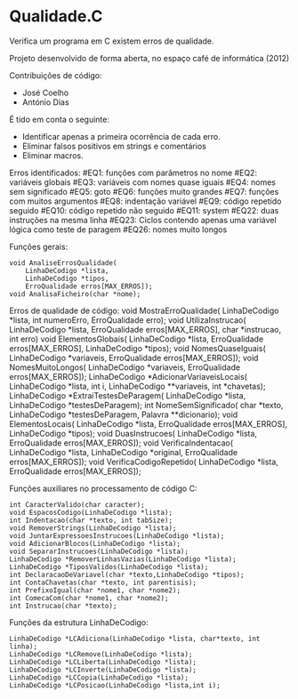 Qualidade.C
=========

Verifica um programa em C existem erros de qualidade.

   Projeto desenvolvido de forma aberta, no espaço café de informática (2012)

   Contribuições de código:
   - José Coelho
   - António Dias

   É tido em conta o seguinte:
   - Identificar apenas a primeira ocorrência de cada erro.
   - Eliminar falsos positivos em strings e comentários
   - Eliminar macros.

   Erros identificados:
     #EQ1: funções com parâmetros no nome
     #EQ2: variáveis globais
     #EQ3: variáveis com nomes quase iguais
     #EQ4: nomes sem significado 
     #EQ5: goto 
     #EQ6: funções muito grandes 
     #EQ7: funções com muitos argumentos
     #EQ8: indentação variável
     #EQ9: código repetido seguido 
     #EQ10: código repetido não seguido 
     #EQ11: system 
     #EQ22: duas instruções na mesma linha 
     #EQ23: Ciclos contendo apenas uma variável lógica como teste de paragem
     #EQ26: nomes muito longos 

  Funções gerais:

    void AnaliseErrosQualidade(
        LinhaDeCodigo *lista,  
        LinhaDeCodigo *tipos, 
        ErroQualidade erros[MAX_ERROS]);
    void AnalisaFicheiro(char *nome);

  Erros de qualidade de código:
    void MostraErroQualidade(
        LinhaDeCodigo *lista,
        int numeroErro, 
        ErroQualidade erro);
    void UtilizaInstrucao(
        LinhaDeCodigo *lista, 
        ErroQualidade erros[MAX_ERROS], 
        char *instrucao, 
        int erro)
    void ElementosGlobais(
        LinhaDeCodigo *lista,
        ErroQualidade erros[MAX_ERROS],
        LinhaDeCodigo *tipos);
    void NomesQuaseIguais(
        LinhaDeCodigo *variaveis, 
        ErroQualidade erros[MAX_ERROS]);
    void NomesMuitoLongos(
        LinhaDeCodigo *variaveis, 
        ErroQualidade erros[MAX_ERROS]);
    LinhaDeCodigo *AdicionarVariaveisLocais(
        LinhaDeCodigo *lista,
        int i, 
        LinhaDeCodigo **variaveis,
        int *chavetas);
    LinhaDeCodigo *ExtraiTestesDeParagem(
        LinhaDeCodigo *lista,
        LinhaDeCodigo *testesDeParagem);
    int NomeSemSignificado(
        char *texto,
        LinhaDeCodigo *testesDeParagem,
        Palavra **dicionario);
    void ElementosLocais(
        LinhaDeCodigo *lista, 
        ErroQualidade erros[MAX_ERROS],
        LinhaDeCodigo *tipos);
    void DuasInstrucoes(
        LinhaDeCodigo *lista, 
        ErroQualidade erros[MAX_ERROS]);
    void VerificaIndentacao(
        LinhaDeCodigo *lista, 
        LinhaDeCodigo *original, 
        ErroQualidade erros[MAX_ERROS]);
    void VerificaCodigoRepetido(
        LinhaDeCodigo *lista,
        ErroQualidade erros[MAX_ERROS]);


  Funções auxiliares no processamento de código C:

    int CaracterValido(char caracter);
    void EspacosCodigo(LinhaDeCodigo *lista);
    int Indentacao(char *texto, int tabSize);
    void RemoverStrings(LinhaDeCodigo *lista);
    void JuntarExpressoesInstrucoes(LinhaDeCodigo *lista);
    void AdicionarBlocos(LinhaDeCodigo *lista);
    void SepararInstrucoes(LinhaDeCodigo *lista);
    LinhaDeCodigo *RemoverLinhasVazias(LinhaDeCodigo *lista);
    LinhaDeCodigo *TiposValidos(LinhaDeCodigo *lista);
    int DeclaracaoDeVariavel(char *texto,LinhaDeCodigo *tipos);
    int ContaChavetas(char *texto, int parentisis);
    int PrefixoIgual(char *nome1, char *nome2);
    int ComecaCom(char *nome1, char *nome2);
    int Instrucao(char *texto);


  Funções da estrutura LinhaDeCodigo:
    
    LinhaDeCodigo *LCAdiciona(LinhaDeCodigo *lista, char*texto, int linha);
    LinhaDeCodigo *LCRemove(LinhaDeCodigo *lista);
    LinhaDeCodigo *LCLiberta(LinhaDeCodigo *lista);
    LinhaDeCodigo *LCInverte(LinhaDeCodigo *lista);
    LinhaDeCodigo *LCCopia(LinhaDeCodigo *lista);
    LinhaDeCodigo *LCPosicao(LinhaDeCodigo *lista,int i);

